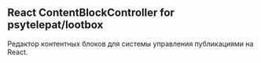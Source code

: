 ## React ContentBlockController for psytelepat/lootbox

Редактор контентных блоков для системы управления публикациями на React.